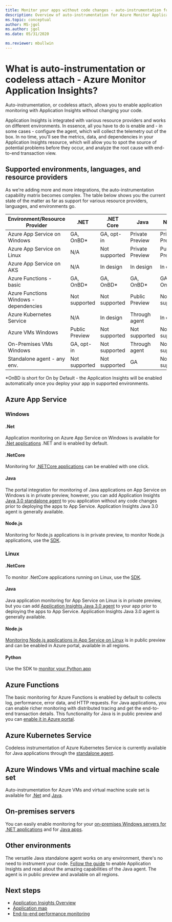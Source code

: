 ```yaml
---
title: Monitor your apps without code changes - auto-instrumentation for Azure Monitor Application Insights | Microsoft Docs
description: Overview of auto-instrumentation for Azure Monitor Application Insights - codeless application performance management
ms.topic: conceptual
author: MS-jgol
ms.author: jgol
ms.date: 05/31/2020

ms.reviewer: mbullwin
---
```


# What is auto-instrumentation or codeless attach - Azure Monitor Application Insights?

Auto-instrumentation, or codeless attach, allows you to enable application monitoring with Application Insights without changing your code.  

Application Insights is integrated with various resource providers and works on different environments. In essence, all you have to do is enable and - in some cases - configure the agent, which will collect the telemetry out of the box. In no time, you'll see the metrics, data, and dependencies in your Application Insights resource, which will allow you to spot the source of potential problems before they occur, and analyze the root cause with end-to-end transaction view.

## Supported environments, languages, and resource providers

As we're adding more and more integrations, the auto-instrumentation capability matrix becomes complex. The table below shows you the current state of the matter as far as support for various resource providers, languages, and environments go.

|Environment/Resource Provider          | .NET            | .NET Core       | Java            | Node.js         | Python          |
|---------------------------------------|-----------------|-----------------|-----------------|-----------------|-----------------|
|Azure App Service on Windows           | GA, OnBD*       | GA, opt-in      | Private Preview | Private Preview | Not supported   |
|Azure App Service on Linux             | N/A             | Not supported   | Private Preview | Public Preview  | Not supported   |
|Azure App Service on AKS               | N/A             | In design       | In design       | In design       | Not supported   |
|Azure Functions - basic                | GA, OnBD*       | GA, OnBD*       | GA, OnBD*       | GA, OnBD*       | GA, OnBD*       |
|Azure Functions Windows - dependencies | Not supported   | Not supported   | Public Preview  | Not supported   | Not supported   |
|Azure Kubernetes Service               | N/A             | In design       | Through agent   | In design       | Not supported   |
|Azure VMs Windows                      | Public Preview  | Not supported   | Not supported   | Not supported   | Not supported   |
|On-Premises VMs Windows                | GA, opt-in      | Not supported   | Through agent   | Not supported   | Not supported   |
|Standalone agent - any env.            | Not supported   | Not supported   | GA              | Not supported   | Not supported   |

*OnBD is short for On by Default - the Application Insights will be enabled automatically once you deploy your app in supported environments. 

## Azure App Service

### Windows

#### .Net
Application monitoring on Azure App Service on Windows is available for [.Net applications](./azure-web-apps.md?tabs=net) .NET and is enabled by default.

#### .NetCore
Monitoring for [.NETCore applications](https://docs.microsoft.com/azure/azure-monitor/app/azure-web-apps?tabs=netcore) can be enabled with one click.

#### Java
The portal integration for monitoring of Java applications on App Service on Windows is in private preview, however, you can add Application Insights [Java 3.0 standalone agent](https://docs.microsoft.com/azure/azure-monitor/app/java-in-process-agent) to you application without any code changes prior to deploying the apps to App Service. Application Insights Java 3.0 agent is generally available.

#### Node.js
Monitoring for Node.js applications is in private preview, to monitor Node.js applications, use the [SDK](https://docs.microsoft.com/azure/azure-monitor/app/nodejs).

### Linux

#### .NetCore
To monitor .NetCore applications running on Linux, use the [SDK](https://docs.microsoft.com/azure/azure-monitor/app/asp-net-core).

#### Java 
Java application monitoring for App Service on Linux is in private preview, but you can add [Application Insights Java 3.0 agent](https://docs.microsoft.com/azure/azure-monitor/app/java-in-process-agent) to your app prior to deploying the apps to App Service. Application Insights Java 3.0 agent is generally available.

#### Node.js
[Monitoring Node.js applications in App Service on Linux](https://docs.microsoft.com/azure/azure-monitor/app/azure-web-apps?tabs=nodejs) is in public preview and can be enabled in Azure portal, available in all regions. 

#### Python
Use the SDK to [monitor your Python app](https://docs.microsoft.com/azure/azure-monitor/app/opencensus-python) 

## Azure Functions

The basic monitoring for Azure Functions is enabled by default to collects log, performance, error data, and HTTP requests. For Java applications, you can enable richer monitoring with distributed tracing and get the end-to-end transaction details. This functionality for Java is in public preview and you can [enable it in Azure portal](./monitor-functions.md).

## Azure Kubernetes Service

Codeless instrumentation of Azure Kubernetes Service is currently available for Java applications through the [standalone agent](./java-in-process-agent.md). 

## Azure Windows VMs and virtual machine scale set

Auto-instrumentation for Azure VMs and virtual machine scale set is available for [.Net](./azure-vm-vmss-apps.md) and [Java](https://docs.microsoft.com/azure/azure-monitor/app/java-in-process-agent).  

## On-premises servers
You can easily enable monitoring for your [on-premises Windows servers for .NET applications](./status-monitor-v2-overview.md) and for [Java apps](./java-in-process-agent.md).

## Other environments
The versatile Java standalone agent works on any environment, there's no need to instrument your code. [Follow the guide](./java-in-process-agent.md) to enable Application Insights and read about the amazing capabilities of the Java agent. The agent is in public preview and available on all regions. 

## Next steps

* [Application Insights Overview](./app-insights-overview.md)
* [Application map](./app-map.md)
* [End-to-end performance monitoring](../learn/tutorial-performance.md)

